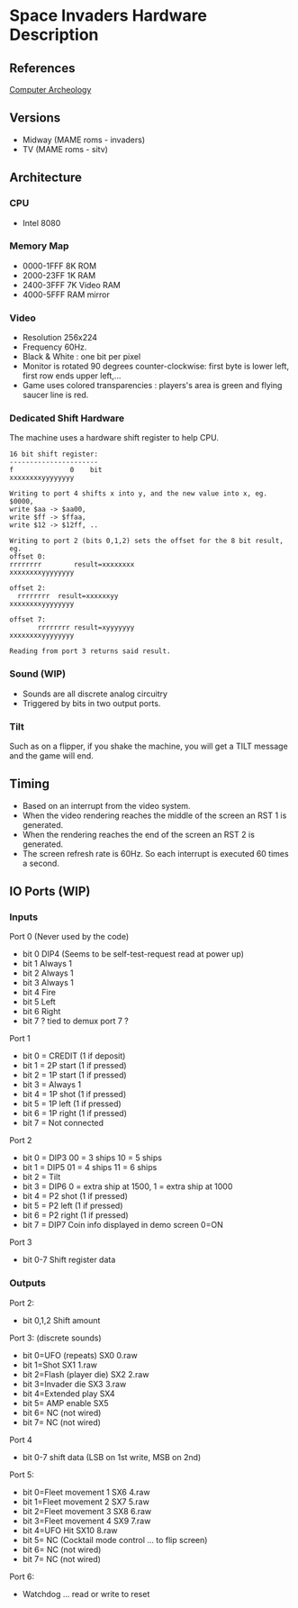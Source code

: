 ﻿# Space Invaders Hardware Description

## References
[Computer Archeology](http://computerarcheology.com/Arcade/SpaceInvaders/Hardware.html)

## Versions
- Midway (MAME roms - invaders)
- TV (MAME roms - sitv)

## Architecture
### CPU
- Intel 8080
### Memory Map
- 0000-1FFF 8K ROM
- 2000-23FF 1K RAM
- 2400-3FFF 7K Video RAM
- 4000-5FFF RAM mirror
### Video
- Resolution 256x224
- Frequency 60Hz.
- Black & White : one bit per pixel
- Monitor is rotated 90 degrees counter-clockwise: first byte is lower left, first row ends upper left,...
- Game uses colored transparencies : players's area is green and flying saucer line is red.
### Dedicated Shift Hardware
The machine uses a hardware shift register to help CPU.

	16 bit shift register:
	----------------------
	f              0	bit
	xxxxxxxxyyyyyyyy
	
	Writing to port 4 shifts x into y, and the new value into x, eg.
	$0000,
	write $aa -> $aa00,
	write $ff -> $ffaa,
	write $12 -> $12ff, ..
	
	Writing to port 2 (bits 0,1,2) sets the offset for the 8 bit result, eg.
	offset 0:
	rrrrrrrr		result=xxxxxxxx
	xxxxxxxxyyyyyyyy
	
	offset 2:
	  rrrrrrrr	result=xxxxxxyy
	xxxxxxxxyyyyyyyy
	
	offset 7:
	       rrrrrrrr	result=xyyyyyyy
	xxxxxxxxyyyyyyyy
	
	Reading from port 3 returns said result.

### Sound (WIP)
- Sounds are all discrete analog circuitry
- Triggered by bits in two output ports.
### Tilt
Such as on a flipper, if you shake the machine, you will get a TILT message and the game will end.
## Timing
- Based on an interrupt from the video system.
- When the video rendering reaches the middle of the screen an RST 1 is generated.
- When the rendering reaches the end of the screen an RST 2 is generated.
- The screen refresh rate is 60Hz. So each interrupt is executed 60 times a second.
## IO Ports (WIP)
### Inputs
Port 0 (Never used by the code)
- bit 0 DIP4 (Seems to be self-test-request read at power up)
- bit 1 Always 1
- bit 2 Always 1
- bit 3 Always 1
- bit 4 Fire
- bit 5 Left
- bit 6 Right
- bit 7 ? tied to demux port 7 ?

Port 1
- bit 0 = CREDIT (1 if deposit)
- bit 1 = 2P start (1 if pressed)
- bit 2 = 1P start (1 if pressed)
- bit 3 = Always 1
- bit 4 = 1P shot (1 if pressed)
- bit 5 = 1P left (1 if pressed)
- bit 6 = 1P right (1 if pressed)
- bit 7 = Not connected

Port 2
- bit 0 = DIP3 00 = 3 ships  10 = 5 ships
- bit 1 = DIP5 01 = 4 ships  11 = 6 ships
- bit 2 = Tilt
- bit 3 = DIP6 0 = extra ship at 1500, 1 = extra ship at 1000
- bit 4 = P2 shot (1 if pressed)
- bit 5 = P2 left (1 if pressed)
- bit 6 = P2 right (1 if pressed)
- bit 7 = DIP7 Coin info displayed in demo screen 0=ON

Port 3
-  bit 0-7 Shift register data

### Outputs
Port 2:
- bit 0,1,2 Shift amount

Port 3: (discrete sounds)
- bit 0=UFO (repeats)        SX0 0.raw
- bit 1=Shot                 SX1 1.raw
- bit 2=Flash (player die)   SX2 2.raw
- bit 3=Invader die          SX3 3.raw
- bit 4=Extended play        SX4
- bit 5= AMP enable          SX5
- bit 6= NC (not wired)
- bit 7= NC (not wired)

Port 4
- bit 0-7 shift data (LSB on 1st write, MSB on 2nd)

Port 5:
- bit 0=Fleet movement 1     SX6 4.raw
- bit 1=Fleet movement 2     SX7 5.raw
- bit 2=Fleet movement 3     SX8 6.raw
- bit 3=Fleet movement 4     SX9 7.raw
- bit 4=UFO Hit              SX10 8.raw
- bit 5= NC (Cocktail mode control ... to flip screen)
- bit 6= NC (not wired)
- bit 7= NC (not wired)

Port 6:
- Watchdog ... read or write to reset